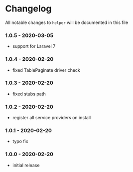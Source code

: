 # Changelog

All notable changes to `helper` will be documented in this file

### 1.0.5 - 2020-03-05
- support for Laravel 7

### 1.0.4 - 2020-02-20
- fixed TablePaginate driver check

### 1.0.3 - 2020-02-20
- fixed stubs path

### 1.0.2 - 2020-02-20
- register all service providers on install

### 1.0.1 - 2020-02-20
- typo fix

### 1.0.0 - 2020-02-20
- initial release

